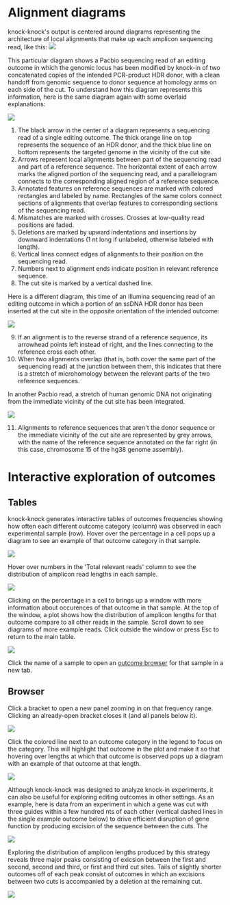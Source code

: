 # Alignment diagrams

knock-knock's output is centered around diagrams representing the architecture of local alignments that make up each amplicon sequencing read, like this:
![](legend_v2_unannotated.png)

This particular diagram shows a Pacbio sequencing read of an editing outcome in which the genomic locus has been modified by knock-in of two concatenated copies of the intended PCR-product HDR donor, with a clean handoff from genomic sequence to donor sequence at homology arms on each side of the cut.
To understand how this diagram represents this information, here is the same diagram again with some overlaid explanations:

![](legend_v2_annotated.png)

1. The black arrow in the center of a diagram represents a sequencing read of a single editing outcome.
The thick orange line on top represents the sequence of an HDR donor, and the thick blue line on bottom represents the targeted genome in the vicinity of the cut site.
1. Arrows represent local alignments between part of the sequencing read and part of a reference sequence.
The horizontal extent of each arrow marks the aligned portion of the sequencing read, and a parallelogram connects to the corresponding aligned region of a reference sequence.
1. Annotated features on reference sequences are marked with colored rectangles and labeled by name.
Rectangles of the same colors connect sections of alignments that overlap features to corresponding sections of the sequencing read.
1. Mismatches are marked with crosses.
Crosses at low-quality read positions are faded.
1. Deletions are marked by upward indentations and insertions by downward indentations (1 nt long if unlabeled, otherwise labeled with length).
1. Vertical lines connect edges of alignments to their position on the sequencing read.
1. Numbers next to alignment ends indicate position in relevant reference sequence.
1. The cut site is marked by a vertical dashed line.
    
Here is a different diagram, this time of an Illumina sequencing read of an editing outcome in which a portion of an ssDNA HDR donor has been inserted at the cut site in the opposite orientation of the intended outcome:

![](legend_v2_reverse.png)

9. If an alignment is to the reverse strand of a reference sequence, its arrowhead points left instead of right, and the lines connecting to the reference cross each other. 
1. When two alignments overlap (that is, both cover the same part of the sequencing read) at the junction between them, this indicates that there is a stretch of microhomology between the relevant parts of the two reference sequences. 


In another Pacbio read, a stretch of human genomic DNA not originating from the immediate vicinity of the cut site has been integrated.

![](legend_v2_supplementary_ref.png)

11. Alignments to reference sequences that aren't the donor sequence or the immediate vicinity of the cut site are represented by grey arrows, with the name of the reference sequence annotated on the far right (in this case, chromosome 15 of the hg38 genome assembly).

# Interactive exploration of outcomes

## Tables

knock-knock generates interactive tables of outcomes frequencies showing how often each different outcome category (column) was observed in each experimental sample (row).
Hover over the percentage in a cell pops up a diagram to see an example of that outcome category in that sample.

![](table_diagrams_demo.gif)

Hover over numbers in the 'Total relevant reads' column to see the distribution of amplicon read lengths in each sample.

![](table_lengths_demo.gif)

Clicking on the percentage in a cell to brings up a window with more information about occurences of that outcome in that sample.
At the top of the window, a plot shows how the distribution of amplicon lengths for that outcome compare to all other reads in the sample.
Scroll down to see diagrams of more example reads.
Click outside the window or press Esc to return to the main table.

![](table_modal_demo.gif)

Click the name of a sample to open an [outcome browser](#Browser) for that sample in a new tab.

## Browser

Click a bracket to open a new panel zooming in on that frequency range. Clicking an already-open bracket closes it (and all panels below it).

![](browser_zoom_demo.gif)

Click the colored line next to an outcome category in the legend to focus on the category.
This will highlight that outcome in the plot and make it so that hovering over lengths at which that outcome is observed pops up a diagram with an example of that outcome at that length.

![](browser_popovers_demo.gif)


Although knock-knock was designed to analyze knock-in experiments, it can also be useful for exploring editing outcomes in other settings.
As an example, here is data from an experiment in which a gene was cut with three guides within a few hundred nts of each other (vertical dashed lines in the single example outcome below) to drive efficient disruption of gene function by producing excision of the sequence between the cuts.
The 

![](no_donor_example.png)

Exploring the distribution of amplicon lengths produced by this strategy reveals three major peaks consisting of exicsion between the first and second, second and third, or first and third cut sites.
Tails of slightly shorter outcomes off of each peak consist of outcomes in which an excisions between two cuts is accompanied by a deletion at the remaining cut.

![](browser_no_donor_demo.gif)